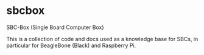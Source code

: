 # sbcbox
SBC-Box (Single Board Computer Box)

This is a collection of code and docs used as a knowledge base for SBCs, in particular for BeagleBone (Black) and Raspberry Pi.  
